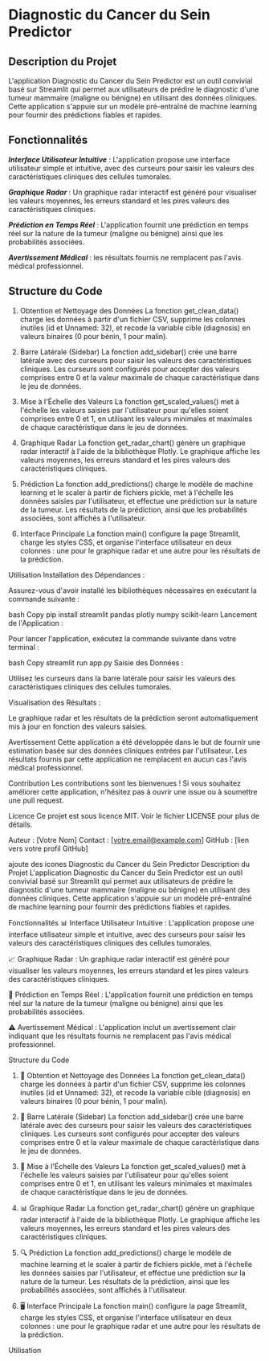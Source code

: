 # Diagnostic du Cancer du Sein Predictor
## Description du Projet
L'application Diagnostic du Cancer du Sein Predictor est un outil convivial basé sur Streamlit qui permet aux utilisateurs de prédire le diagnostic d'une tumeur mammaire (maligne ou bénigne) en utilisant des données cliniques. Cette application s'appuie sur un modèle pré-entraîné de machine learning pour fournir des prédictions fiables et rapides.

## Fonctionnalités

***Interface Utilisateur Intuitive*** : L'application propose une interface utilisateur simple et intuitive, avec des curseurs pour saisir les valeurs des caractéristiques cliniques des cellules tumorales.

***Graphique Radar*** : Un graphique radar interactif est généré pour visualiser les valeurs moyennes, les erreurs standard et les pires valeurs des caractéristiques cliniques.

***Prédiction en Temps Réel*** : L'application fournit une prédiction en temps réel sur la nature de la tumeur (maligne ou bénigne) ainsi que les probabilités associées.

***Avertissement Médical*** : les résultats fournis ne remplacent pas l'avis médical professionnel.

## Structure du Code
1. Obtention et Nettoyage des Données
La fonction get_clean_data() charge les données à partir d'un fichier CSV, supprime les colonnes inutiles (id et Unnamed: 32), et recode la variable cible (diagnosis) en valeurs binaires (0 pour bénin, 1 pour malin).

2. Barre Latérale (Sidebar)
La fonction add_sidebar() crée une barre latérale avec des curseurs pour saisir les valeurs des caractéristiques cliniques. Les curseurs sont configurés pour accepter des valeurs comprises entre 0 et la valeur maximale de chaque caractéristique dans le jeu de données.

3. Mise à l'Échelle des Valeurs
La fonction get_scaled_values() met à l'échelle les valeurs saisies par l'utilisateur pour qu'elles soient comprises entre 0 et 1, en utilisant les valeurs minimales et maximales de chaque caractéristique dans le jeu de données.

4. Graphique Radar
La fonction get_radar_chart() génère un graphique radar interactif à l'aide de la bibliothèque Plotly. Le graphique affiche les valeurs moyennes, les erreurs standard et les pires valeurs des caractéristiques cliniques.

5. Prédiction
La fonction add_predictions() charge le modèle de machine learning et le scaler à partir de fichiers pickle, met à l'échelle les données saisies par l'utilisateur, et effectue une prédiction sur la nature de la tumeur. Les résultats de la prédiction, ainsi que les probabilités associées, sont affichés à l'utilisateur.

6. Interface Principale
La fonction main() configure la page Streamlit, charge les styles CSS, et organise l'interface utilisateur en deux colonnes : une pour le graphique radar et une autre pour les résultats de la prédiction.

Utilisation
Installation des Dépendances :

Assurez-vous d'avoir installé les bibliothèques nécessaires en exécutant la commande suivante :

bash
Copy
pip install streamlit pandas plotly numpy scikit-learn
Lancement de l'Application :

Pour lancer l'application, exécutez la commande suivante dans votre terminal :

bash
Copy
streamlit run app.py
Saisie des Données :

Utilisez les curseurs dans la barre latérale pour saisir les valeurs des caractéristiques cliniques des cellules tumorales.

Visualisation des Résultats :

Le graphique radar et les résultats de la prédiction seront automatiquement mis à jour en fonction des valeurs saisies.

Avertissement
Cette application a été développée dans le but de fournir une estimation basée sur des données cliniques entrées par l'utilisateur. Les résultats fournis par cette application ne remplacent en aucun cas l'avis médical professionnel.

Contribution
Les contributions sont les bienvenues ! Si vous souhaitez améliorer cette application, n'hésitez pas à ouvrir une issue ou à soumettre une pull request.

Licence
Ce projet est sous licence MIT. Voir le fichier LICENSE pour plus de détails.

Auteur : [Votre Nom]
Contact : [votre.email@example.com]
GitHub : [lien vers votre profil GitHub]

ajoute des icones
Diagnostic du Cancer du Sein Predictor
Description du Projet
L'application Diagnostic du Cancer du Sein Predictor est un outil convivial basé sur Streamlit qui permet aux utilisateurs de prédire le diagnostic d'une tumeur mammaire (maligne ou bénigne) en utilisant des données cliniques. Cette application s'appuie sur un modèle pré-entraîné de machine learning pour fournir des prédictions fiables et rapides.

Fonctionnalités
📊 Interface Utilisateur Intuitive : L'application propose une interface utilisateur simple et intuitive, avec des curseurs pour saisir les valeurs des caractéristiques cliniques des cellules tumorales.

📈 Graphique Radar : Un graphique radar interactif est généré pour visualiser les valeurs moyennes, les erreurs standard et les pires valeurs des caractéristiques cliniques.

🔮 Prédiction en Temps Réel : L'application fournit une prédiction en temps réel sur la nature de la tumeur (maligne ou bénigne) ainsi que les probabilités associées.

⚠️ Avertissement Médical : L'application inclut un avertissement clair indiquant que les résultats fournis ne remplacent pas l'avis médical professionnel.

Structure du Code
1. 📂 Obtention et Nettoyage des Données
La fonction get_clean_data() charge les données à partir d'un fichier CSV, supprime les colonnes inutiles (id et Unnamed: 32), et recode la variable cible (diagnosis) en valeurs binaires (0 pour bénin, 1 pour malin).

2. 📏 Barre Latérale (Sidebar)
La fonction add_sidebar() crée une barre latérale avec des curseurs pour saisir les valeurs des caractéristiques cliniques. Les curseurs sont configurés pour accepter des valeurs comprises entre 0 et la valeur maximale de chaque caractéristique dans le jeu de données.

3. 📐 Mise à l'Échelle des Valeurs
La fonction get_scaled_values() met à l'échelle les valeurs saisies par l'utilisateur pour qu'elles soient comprises entre 0 et 1, en utilisant les valeurs minimales et maximales de chaque caractéristique dans le jeu de données.

4. 📊 Graphique Radar
La fonction get_radar_chart() génère un graphique radar interactif à l'aide de la bibliothèque Plotly. Le graphique affiche les valeurs moyennes, les erreurs standard et les pires valeurs des caractéristiques cliniques.

5. 🔍 Prédiction
La fonction add_predictions() charge le modèle de machine learning et le scaler à partir de fichiers pickle, met à l'échelle les données saisies par l'utilisateur, et effectue une prédiction sur la nature de la tumeur. Les résultats de la prédiction, ainsi que les probabilités associées, sont affichés à l'utilisateur.

6. 🖥️ Interface Principale
La fonction main() configure la page Streamlit, charge les styles CSS, et organise l'interface utilisateur en deux colonnes : une pour le graphique radar et une autre pour les résultats de la prédiction.

Utilisation
